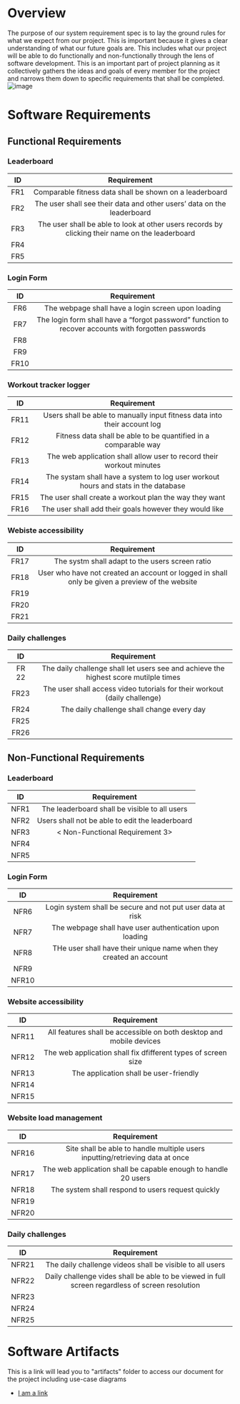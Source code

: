 # Overview

The purpose of our system requirement spec is to lay the ground rules for what we expect from our project. This is important because it gives a clear understanding of what our future goals are. This includes what our project will be able to do functionally and non-functionally through the lens of software development. This is an important part of project planning as it collectively gathers the ideas and goals of every member for the project and narrows them down to specific requirements that shall be completed.![image](https://user-images.githubusercontent.com/69228509/204299688-7390b412-d021-45c8-b385-e3842216aa29.png)

# Software Requirements

<Describe the structure of this section>

## Functional Requirements
### Leaderboard
| ID | Requirement |
| :-------------: | :----------: |
| FR1 | Comparable fitness data shall be shown on a leaderboard|
| FR2 | The user shall see their data and other users’ data on the leaderboard|
| FR3 | The user shall be able to look at other users records by clicking their name on the leaderboard |
| FR4 |
| FR5 |
### Login Form
| ID | Requirement |
| :-------------: | :----------: |
| FR6 | The webpage shall have a login screen upon loading |
| FR7 | The login form shall have a “forgot password” function to recover accounts with forgotten passwords |
| FR8 |
| FR9 |
| FR10 | 
### Workout tracker logger 
| ID | Requirement |
| :-------------: | :----------: |
| FR11 | Users shall be able to manually input fitness data into their account log |
| FR12 | Fitness data shall be able to be quantified in a comparable way |
| FR13 | The web application shall allow user to record their workout minutes |
| FR14 | The systam shall have a system to log user workout hours and stats in the database |
| FR15 | The user shall create a workout plan the way they want |
| FR16 | The user shall add their goals however they would like |
### Webiste accessibility
| ID | Requirement |
| :-------------: | :----------: |
| FR17 | The systm shall adapt to the users screen ratio |
| FR18 | User who have not created an account or logged in shall only be given a preview of the website |
| FR19 |
| FR20 | 
| FR21 |
### Daily challenges
| ID | Requirement |
| :-------------: | :----------: |
| FR 22 | The daily challenge shall let users see and achieve the highest score mutilple times |
| FR23 | The user shall access video tutorials for their workout (daily challenge) |
| FR24 | The daily challenge shall change every day | 
| FR25 |
| FR26 | 

## Non-Functional Requirements
### Leaderboard
| ID | Requirement |
| :-------------: | :----------: |
| NFR1 | The leaderboard shall be visible to all users |
| NFR2 | Users shall not be able to edit the leaderboard |
| NFR3 | < Non-Functional Requirement 3> |
| NFR4 |
| NFR5 |
### Login Form 
| ID | Requirement |
| :-------------: | :----------: |
| NFR6 | Login system shall be secure and not put user data at risk |
| NFR7 | The webpage shall have user authentication upon loading | 
| NFR8 | THe user shall have their unique name when they created an account |
| NFR9 |
| NFR10 |
### Website accessibility
| ID | Requirement |
| :-------------: | :----------: |
| NFR11 | All features shall be accessible on both desktop and mobile devices |
| NFR12 | The web application shall fix dfifferent types of screen size |
| NFR13 | The application shall be user-friendly |
| NFR14 |
| NFR15 | 
### Website load management 
| ID | Requirement |
| :-------------: | :----------: |
| NFR16 | Site shall be able to handle multiple users inputting/retrieving data at once |
| NFR17 | The web application shall be capable enough to handle 20 users |
| NFR18 | The system shall respond to users request quickly | 
| NFR19 |
| NFR20 |
### Daily challenges
| ID | Requirement |
| :-------------: | :----------: |
| NFR21 | The daily challenge videos shall be visible to all users |
| NFR22 | Daily challenge vides shall be able to be viewed in full screen regardless of screen resolution |
| NFR23 |
| NFR24 |
| NFR25 |

# Software Artifacts
This is a link will lead you to "artifacts" folder to access our document for the project including use-case diagrams
* [I am a link](https://github.com/nhutu1911/GVSU-CIS350-TeamTALK/tree/master/artifacts)
